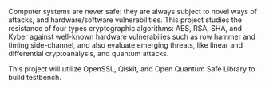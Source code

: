 Computer systems are never safe: they are always subject to novel ways of attacks, and hardware/software vulnerabilities. This project studies
the resistance of four types cryptographic algorithms: AES, RSA, SHA, and Kyber against well-known hardware vulnerabilies such as row hammer 
and timing side-channel, and also evaluate emerging threats, like linear and differential cryptoanalysis, and quantum attacks.

This project will utilize OpenSSL, Qiskit, and Open Quantum Safe Library to build testbench.
